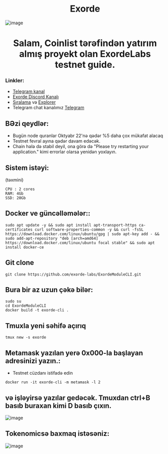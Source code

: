 # <h1 align="center"> Exorde </h1>


![image](https://user-images.githubusercontent.com/101149671/201298361-b48bc53b-7858-42c2-b6ab-5cf7270e3429.png)

<h1 align="center"> Salam, Coinlist tərəfindən yatırım almış proyekt olan ExordeLabs testnet guide.
</h1>

### Linkler:

 * [Telegram kanal](https://t.me/drtestnet)
 * [Exorde Discord Kanalı](https://discord.gg/RMHWfSypSv)
 * [Sıralama](https://explorer.exorde.network/leaderboard) və [Explorer](https://explorer.exorde.network/)
 * Telegram chat kanalımız [Telegram](https://t.me/drtestnetchat) 

## BƏzi qeydlər:

 * Bugün node quranlar Oktyabr 22'nə qədər %5 daha çox mükafat alacaq
 * Testnet fevral ayına qədər davam edəcək. 
 * Chain hələ də stabil deyil, ona görə də  "Please try restarting your application." kimi errorlar olarsa yenidən yoxlayın. 

## Sistem istəyi:
 (təxmini) 
``` 
CPU : 2 cores
RAM: 4Gb
SSD: 20Gb
```
## Docker ve güncəlləmələr::

```
sudo apt update -y && sudo apt install apt-transport-https ca-certificates curl software-properties-common -y && curl -fsSL https://download.docker.com/linux/ubuntu/gpg | sudo apt-key add - && sudo add-apt-repository "deb [arch=amd64] https://download.docker.com/linux/ubuntu focal stable" && sudo apt install docker-ce
```

## Git clone 
```
git clone https://github.com/exorde-labs/ExordeModuleCLI.git
```

## Bura bir az uzun çəkə bilər:
```
sudo su
cd ExordeModuleCLI
docker build -t exorde-cli .
```

## Tmuxla yeni səhifə açırıq
```
tmux new -s exorde
```

## Metamask yazılan yerə 0x000-la başlayan adresinizi yazın.:

 * Testnet cüzdanı istifadə edin

```
docker run -it exorde-cli -m metamask -l 2
```

## və işləyirsə yazılar gedəcək. Tmuxdan ctrl+B basıb buraxan kimi D basıb çıxın. 


![image](https://user-images.githubusercontent.com/101149671/201302924-3d6c7127-6343-47fc-853b-353715b3e018.png)



## Tokenomicsə baxmaq istəsəniz:

![image](https://user-images.githubusercontent.com/101149671/201303557-755bcdc8-47f6-4a3e-a1a1-941e62342a37.png)





